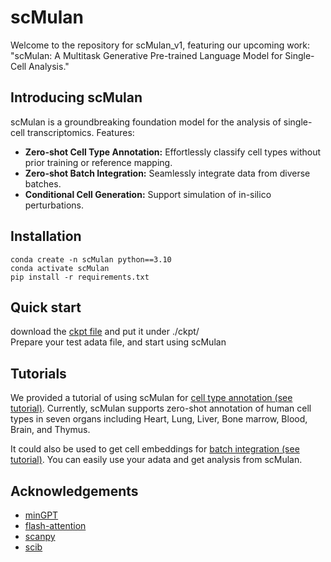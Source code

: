 # scMulan

Welcome to the repository for scMulan_v1, featuring our upcoming work: "scMulan: A Multitask Generative Pre-trained Language Model for Single-Cell Analysis." 



## Introducing scMulan 
scMulan is a groundbreaking foundation model for the analysis of single-cell transcriptomics.
Features:
- **Zero-shot Cell Type Annotation:** Effortlessly classify cell types without prior training or reference mapping.
- **Zero-shot Batch Integration:** Seamlessly integrate data from diverse batches.
- **Conditional Cell Generation:** Support simulation of in-silico perturbations.

## Installation
```
conda create -n scMulan python==3.10
conda activate scMulan
pip install -r requirements.txt
```

## Quick start
download the [ckpt file](https://cloud.tsinghua.edu.cn/f/2250c5df51034b2e9a85/?dl=1) and put it under ./ckpt/  
Prepare your test adata file, and start using scMulan

## Tutorials
We provided a tutorial of using scMulan for [cell type annotation (see tutorial)](/Tutorial-cell_type_annotation.ipynb).
Currently, scMulan supports zero-shot annotation of human cell types in seven organs including Heart, Lung, Liver, Bone marrow, Blood, Brain, and Thymus.

It could also be used to get cell embeddings for [batch integration (see tutorial)](/Tutorial-integration.ipynb).
You can easily use your adata and get analysis from scMulan.

## Acknowledgements

- [minGPT](https://github.com/karpathy/minGPT)
- [flash-attention](https://github.com/HazyResearch/flash-attention)
- [scanpy](https://github.com/scverse/scanpy)
- [scib](https://github.com/theislab/scib)